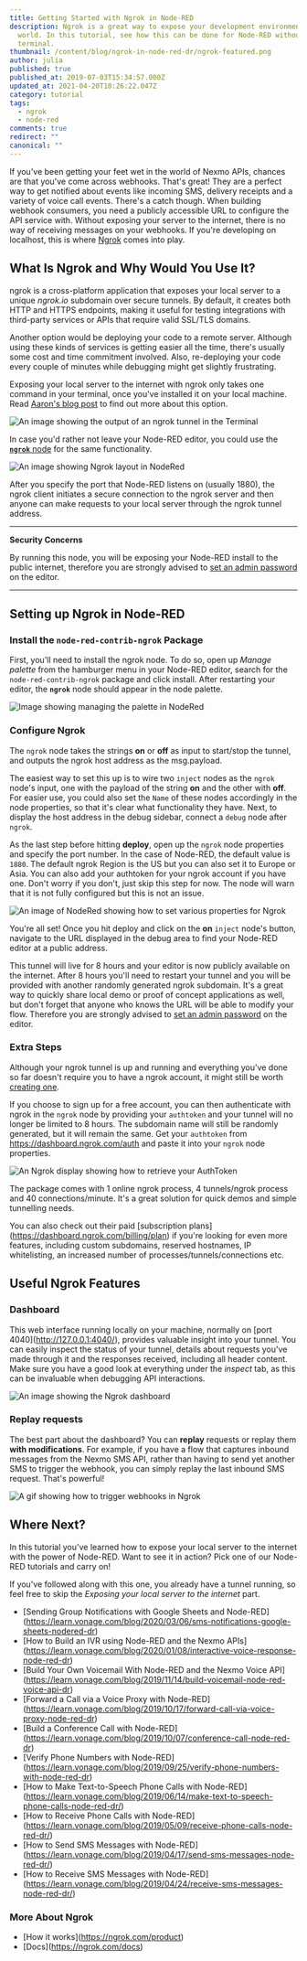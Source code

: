 ```yaml
---
title: Getting Started with Ngrok in Node-RED
description: Ngrok is a great way to expose your development environment to the
  world. In this tutorial, see how this can be done for Node-RED without a
  terminal.
thumbnail: /content/blog/ngrok-in-node-red-dr/ngrok-featured.png
author: julia
published: true
published_at: 2019-07-03T15:34:57.000Z
updated_at: 2021-04-20T10:26:22.047Z
category: tutorial
tags:
  - ngrok
  - node-red
comments: true
redirect: ""
canonical: ""
---
```

If you've been getting your feet wet in the world of Nexmo APIs, chances are that you've come across webhooks. That's great! They are a perfect way to get notified about events like incoming SMS, delivery receipts and a variety of voice call events. There's a catch though. When building webhook consumers, you need a publicly accessible URL to configure the API service with. Without exposing your server to the internet, there is no way of receiving messages on your webhooks. If you're developing on localhost, this is where [Ngrok](https://ngrok.com/) comes into play.

## What Is Ngrok and Why Would You Use It?

ngrok is a cross-platform application that exposes your local server to a unique *ngrok.io* subdomain over secure tunnels. By default, it creates both HTTP and HTTPS endpoints, making it useful for testing integrations with third-party services or APIs that require valid SSL/TLS domains. 

Another option would be deploying your code to a remote server. Although using these kinds of services is getting easier all the time, there's usually some cost and time commitment involved. Also, re-deploying your code every couple of minutes while debugging might get slightly frustrating.

Exposing your local server to the internet with ngrok only takes one command in your terminal, once you've installed it on your local machine. Read [Aaron's blog post](https://learn.vonage.com/blog/2017/07/04/local-development-nexmo-ngrok-tunnel-dr/) to find out more about this option.

![An image showing the output of an ngrok tunnel in the Terminal](/content/blog/getting-started-with-ngrok-in-node-red/ngrok-terminal.png)

In case you'd rather not leave your Node-RED editor, you could use the [**`ngrok`** node](https://flows.nodered.org/node/node-red-contrib-ngrok) for the same functionality.

![An image showing Ngrok layout in NodeRed](/content/blog/getting-started-with-ngrok-in-node-red/ngrok-nodered.png)

After you specify the port that Node-RED listens on (usually 1880), the ngrok client initiates a secure connection to the ngrok server and then anyone can make requests to your local server through the ngrok tunnel address.

- - -

**Security Concerns**

By running this node, you will be exposing your Node-RED install to the public internet, therefore you are strongly advised to [set an admin password](https://nodered.org/docs/security) on the editor. 

- - -

## Setting up Ngrok in Node-RED

### Install the `node-red-contrib-ngrok` Package

First, you'll need to install the ngrok node. To do so, open up *Manage palette* from the hamburger menu in your Node-RED editor, search for the `node-red-contrib-ngrok` package and click install. After restarting your editor, the **`ngrok`** node should appear in the node palette.

![Image showing managing the palette in NodeRed](/content/blog/getting-started-with-ngrok-in-node-red/ngrok-manage-palette.png)



### Configure Ngrok

The `ngrok` node takes the strings **on** or **off** as input to start/stop the tunnel, and outputs the ngrok host address as the msg.payload.

The easiest way to set this up is to wire two `inject` nodes as the `ngrok` node's input, one with the payload of the string **on** and the other with **off**. For easier use, you could also set the `Name` of these nodes accordingly in the node properties, so that it's clear what functionality they have.
Next, to display the host address in the debug sidebar, connect a `debug` node after `ngrok`.

As the last step before hitting **deploy**, open up the `ngrok` node properties and specify the port number. In the case of Node-RED, the default value is `1880`. The default ngrok Region is the US but you can also set it to Europe or Asia. You can also add your authtoken for your ngrok account if you have one. Don't worry if you don't, just skip this step for now. The node will warn that it is not fully configured but this is not an issue.

![An image of NodeRed showing how to set various properties for Ngrok](/content/blog/getting-started-with-ngrok-in-node-red/ngrok-node-properties.png)

You're all set! Once you hit deploy and click on the **on** `inject` node's button, navigate to the URL displayed in the debug area to find your Node-RED editor at a public address.

This tunnel will live for 8 hours and your editor is now publicly available on the internet. After 8 hours you'll need to restart your tunnel and you will be provided with another randomly generated ngrok subdomain.
It's a great way to quickly share local demo or proof of concept applications as well, but don't forget that anyone who knows the URL will be able to modify your flow. Therefore you are strongly advised to [set an admin password](https://nodered.org/docs/security) on the editor.

### Extra Steps

Although your ngrok tunnel is up and running and everything you've done so far doesn't require you to have a ngrok account, it might still be worth [creating one](https://dashboard.ngrok.com/get-started).

If you choose to sign up for a free account, you can then authenticate with ngrok in the `ngrok` node by providing your `authtoken` and your tunnel will no longer be limited to 8 hours. The subdomain name will still be randomly generated, but it will remain the same. Get your `authtoken` from <https://dashboard.ngrok.com/auth> and paste it into your `ngrok` node properties.

![An Ngrok display showing how to retrieve your AuthToken](/content/blog/getting-started-with-ngrok-in-node-red/ngrok-authtoken.png)

The package comes with 1 online ngrok process, 4 tunnels/ngrok process and 40 connections/minute. It's a great solution for quick demos and simple tunnelling needs.

You can also check out their paid \[subscription plans](https://dashboard.ngrok.com/billing/plan) if you're looking for even more features, including custom subdomains, reserved hostnames, IP whitelisting, an increased number of processes/tunnels/connections etc.

## Useful Ngrok Features

### Dashboard

This web interface running locally on your machine, normally on \[port 4040](http://127.0.0.1:4040/), provides valuable insight into your tunnel. You can easily inspect the status of your tunnel, details about requests you've made through it and the responses received, including all header content. Make sure you have a good look at everything under the *inspect* tab, as this can be invaluable when debugging API interactions.

![An image showing the Ngrok dashboard](/content/blog/getting-started-with-ngrok-in-node-red/ngrok-dashoard.png)



### Replay requests

The best part about the dashboard? You can **replay** requests or replay them **with modifications**. For example, if you have a flow that captures inbound messages from the Nexmo SMS API, rather than having to send yet another SMS to trigger the webhook, you can simply replay the last inbound SMS request. That's powerful! 

![A gif showing how to trigger webhooks in Ngrok](/content/blog/getting-started-with-ngrok-in-node-red/replay-ngrok.png)



## Where Next?

In this tutorial you've learned how to expose your local server to the internet with the power of Node-RED. Want to see it in action? Pick one of our Node-RED tutorials and carry on! 

If you've followed along with this one, you already have a tunnel running, so feel free to skip the *Exposing your local server to the internet* part. 

* \[Sending Group Notifications with Google Sheets and Node-RED](https://learn.vonage.com/blog/2020/03/06/sms-notifications-google-sheets-nodered-dr)
* \[How to Build an IVR using Node-RED and the Nexmo APIs](https://learn.vonage.com/blog/2020/01/08/interactive-voice-response-node-red-dr)
* \[Build Your Own Voicemail With Node-RED and the Nexmo Voice API](https://learn.vonage.com/blog/2019/11/14/build-voicemail-node-red-voice-api-dr)
* \[Forward a Call via a Voice Proxy with Node-RED](https://learn.vonage.com/blog/2019/10/17/forward-call-via-voice-proxy-node-red-dr)
* \[Build a Conference Call with Node-RED](https://learn.vonage.com/blog/2019/10/07/conference-call-node-red-dr)
* \[Verify Phone Numbers with Node-RED](https://learn.vonage.com/blog/2019/09/25/verify-phone-numbers-with-node-red-dr)
* \[How to Make Text-to-Speech Phone Calls with Node-RED](https://learn.vonage.com/blog/2019/06/14/make-text-to-speech-phone-calls-node-red-dr/)
* \[How to Receive Phone Calls with Node-RED](https://learn.vonage.com/blog/2019/05/09/receive-phone-calls-node-red-dr/)
* \[How to Send SMS Messages with Node-RED](https://learn.vonage.com/blog/2019/04/17/send-sms-messages-node-red-dr/)
* \[How to Receive SMS Messages with Node-RED](https://learn.vonage.com/blog/2019/04/24/receive-sms-messages-node-red-dr/)

### More About Ngrok

* \[How it works](https://ngrok.com/product)
* \[Docs](https://ngrok.com/docs)